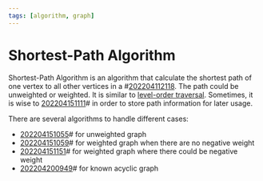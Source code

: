 ```yaml
---
tags: [algorithm, graph]
---
```


# Shortest-Path Algorithm

Shortest-Path Algorithm is an algorithm that calculate the shortest path of one
vertex to all other vertices in a #[202204112118](202204112118.md). The path could be
unweighted or weighted. It is similar to [level-order traversal](202112102054.md).
Sometimes, it is wise to [202204151111](202204151111.md)# in order to store path information
for later usage.

There are several algorithms to handle different cases:
- [202204151055](202204151055.md)# for unweighted graph
- [202204151059](202204151059.md)# for weighted graph when there are no negative weight
- [202204151151](202204151151.md)# for weighted graph where there could be negative weight
- [202204200949](202204200949.md)# for known acyclic graph
